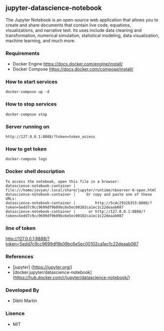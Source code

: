 ## jupyter-datascience-notebook 

The Jupyter Notebook is an open-source web application that allows you to create and share documents that contain live code, equations, visualizations, and narrative text. Its uses include data cleaning and transformation, numerical simulation, statistical modeling, data visualization, machine learning, and much more.


### Requirements
- Docker Engine
https://docs.docker.com/engine/install/
- Docker Compose
https://docs.docker.com/compose/install/


### How to start services
``` shell
docker-compose up -d
```

### How to stop services
``` shell
docker-compose stop
```

### Server running on
```shell
http://127.0.0.1:8888/?token=token_access
```

### How to get token
```shell
docker-compose logs
```
### Docker shell description
```shell
To access the notebook, open this file in a browser:
datascience-notebook-container |         file:///home/jovyan/.local/share/jupyter/runtime/nbserver-6-open.html
datascience-notebook-container |     Or copy and paste one of these URLs:
datascience-notebook-container |         http://5c4c2932b353:8888/?token=5edd7c9cc9699df9b09bc6e5ec00102ca1ec1c22deaab087
datascience-notebook-container |      or http://127.0.0.1:8888/?token=5edd7c9cc9699df9b09bc6e5ec00102ca1ec1c22deaab087
```
### line of token
http://127.0.0.1:8888/?token=5edd7c9cc9699df9b09bc6e5ec00102ca1ec1c22deaab087


### References
- [jupyter] (https://jupyter.org/)
- [docker.jupyter/datascience-notebook] (https://hub.docker.com/r/jupyter/datascience-notebook/)

### Developed By
- Dikhi Martin

### Lisence
- MIT